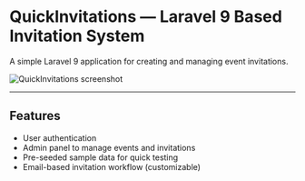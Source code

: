 # QuickInvitations — Laravel 9 Based Invitation System

A simple Laravel 9 application for creating and managing event invitations.

![QuickInvitations screenshot](https://laraveldaily.com/wp-content/uploads/2018/11/quickinvitations-demo.png)

---

## Features

- User authentication
- Admin panel to manage events and invitations
- Pre-seeded sample data for quick testing
- Email-based invitation workflow (customizable)

